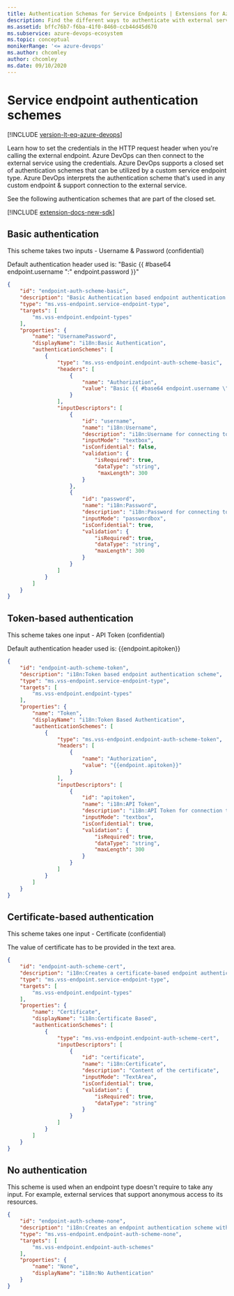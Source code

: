 ```yaml
---
title: Authentication Schemas for Service Endpoints | Extensions for Azure DevOps
description: Find the different ways to authenticate with external services using service endpoints in Azure DevOps extensions.
ms.assetid: bffc76b7-f6ba-41f0-8460-ccb44d45d670
ms.subservice: azure-devops-ecosystem
ms.topic: conceptual
monikerRange: '<= azure-devops'
ms.author: chcomley
author: chcomley
ms.date: 09/10/2020
---
```


# Service endpoint authentication schemes

[!INCLUDE [version-lt-eq-azure-devops](../../includes/version-lt-eq-azure-devops.md)]

Learn how to set the credentials in the HTTP request header when you're calling the external endpoint. Azure DevOps can then connect to the external service using the credentials. Azure DevOps supports a closed set of authentication schemes 
that can be utilized by a custom service endpoint type. Azure DevOps interprets the authentication scheme that's used in any custom endpoint & support connection to the external service.

See the following authentication schemes that are part of the closed set.

[!INCLUDE [extension-docs-new-sdk](../../includes/extension-docs-new-sdk.md)]

## Basic authentication

This scheme takes two inputs - Username & Password (confidential)

Default authentication header used is: "Basic {{ #base64 endpoint.username \":\" endpoint.password }}"

```json
{
    "id": "endpoint-auth-scheme-basic",
    "description": "Basic Authentication based endpoint authentication scheme",
    "type": "ms.vss-endpoint.service-endpoint-type",
    "targets": [
        "ms.vss-endpoint.endpoint-types"
    ],
    "properties": {
        "name": "UsernamePassword",
        "displayName": "i18n:Basic Authentication",
        "authenticationSchemes": [
            {
                "type": "ms.vss-endpoint.endpoint-auth-scheme-basic",
                "headers": [
                    {
                        "name": "Authorization",
                        "value": "Basic {{ #base64 endpoint.username \":\" endpoint.password }}"
                    }
                ],
                "inputDescriptors": [
                    {
                        "id": "username",
                        "name": "i18n:Username",
                        "description": "i18n:Username for connecting to the endpoint",
                        "inputMode": "textbox",
                        "isConfidential": false,
                        "validation": {
                            "isRequired": true,
                            "dataType": "string",
                             "maxLength": 300
                        }
                    },
                    {   
                        "id": "password",
                        "name": "i18n:Password",
                        "description": "i18n:Password for connecting to the endpoint",
                        "inputMode": "passwordbox",
                        "isConfidential": true,
                        "validation": {
                            "isRequired": true,
                            "dataType": "string",
                            "maxLength": 300
                        }
                    }
                ]
            }
        ]
    }
}
```

## Token-based authentication

This scheme takes one input - API Token (confidential)

Default authentication header used is: {{endpoint.apitoken}}

```json
{
    "id": "endpoint-auth-scheme-token",
    "description": "i18n:Token based endpoint authentication scheme",
    "type": "ms.vss-endpoint.service-endpoint-type",
    "targets": [
        "ms.vss-endpoint.endpoint-types"
    ],
    "properties": {
        "name": "Token",
        "displayName": "i18n:Token Based Authentication",
        "authenticationSchemes": [
            {
                "type": "ms.vss-endpoint.endpoint-auth-scheme-token",
                "headers": [
                    {
                        "name": "Authorization",
                        "value": "{{endpoint.apitoken}}"
                    }
                ],
                "inputDescriptors": [
                    {
                        "id": "apitoken",
                        "name": "i18n:API Token",
                        "description": "i18n:API Token for connection to endpoint",
                        "inputMode": "textbox",
                        "isConfidential": true,
                        "validation": {
                            "isRequired": true,
                            "dataType": "string",
                            "maxLength": 300
                        }
                    }
                ]
            }
        ]
    }
}
```

## Certificate-based authentication

This scheme takes one input - Certificate (confidential)

The value of certificate has to be provided in the text area.

```json
{
    "id": "endpoint-auth-scheme-cert",
    "description": "i18n:Creates a certificate-based endpoint authentication scheme",
    "type": "ms.vss-endpoint.service-endpoint-type",
    "targets": [
        "ms.vss-endpoint.endpoint-types"
    ],
    "properties": {
        "name": "Certificate",
        "displayName": "i18n:Certificate Based",
        "authenticationSchemes": [
            {
                "type": "ms.vss-endpoint.endpoint-auth-scheme-cert",
                "inputDescriptors": [
                    {
                        "id": "certificate",
                        "name": "i18n:Certificate",
                        "description": "Content of the certificate",
                        "inputMode": "TextArea",
                        "isConfidential": true,
                        "validation": {
                            "isRequired": true,
                            "dataType": "string"
                        }
                    }
                ]
            }
        ]
    }
}
```

## No authentication

This scheme is used when an endpoint type doesn't require to take any input. For example, external services that support anonymous access to its resources.

```json
{
    "id": "endpoint-auth-scheme-none",
    "description": "i18n:Creates an endpoint authentication scheme with no authentication.",
    "type": "ms.vss-endpoint.endpoint-auth-scheme-none",
    "targets": [
        "ms.vss-endpoint.endpoint-auth-schemes"
    ],
    "properties": {
        "name": "None",
        "displayName": "i18n:No Authentication"
    }
}
```
